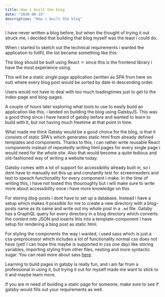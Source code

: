 ```yaml
---
title: How i built the blog
date: "2020-08-15"
description: "How i built the blog"
---
```


I have never written a blog before, but when the thought of trying it out struck me, i decided that building that blog myself
was the least i could do.

When i started to sketch out the technical requirements i wanted the application to fullfil, the list became something like this:

The blog should be built using React ⚛️ since this is the frontend library i have the most experience using.

This will be a static single page application (written as SPA from here on out) where every blog post would be sorted by date in descending order.

Users would not have to deal with too much loadingtimes just to get to the index-page and blog-pages.

A couple of hours later exploring what tools to use to easily build an application like this, 
i landed on building the blog using GatsbyJS.
This was a good thing since i have heard of gatsby before and wanted to learn to build with it, but not having much freetime at that point in time.

What made me think Gatsby would be a good choice for the blog, is that it consists of 
static SPA's which generates static html from already defined templates and components. 
Thanks to this, i can rather write reusable React components instead of repeatedly writing 
html pages for every single page i would need for the whole site. Also that would become a quite tedious 
and old-fashioned way of writing a website today.

Gatsby comes with a lot of support for accessibility already built in, so i dont have to manually 
set this up and constantly test for screenreaders and text to speach functionality for every component i make. 
In the time of writing this, i have not tested this thouroughly but i 
will make sure to write more about accessibility once i have more knowledge on this.

For storing blog-posts i dont have to set up a database.
Instead i have a setup which makes it possible for me to create a new directory with a blog-posts 
name as its name and write out my whole post in a `.md` file. Gatsby has a GraphQL query for every directory 
in a blog directory which converts the content into JSON and inserts this into a template-component 
i have setup for rendering a blog post as static html. 

For styling the components the way i wanted, i used sass which is just a css-preprocessor which includes a 
lot of functionality normal css does not have (yet! I can hope this maybe is supported in css one day) 
like storing variables, importing styling from other files, nesting and more syntactic sugar. 
You can read more about sass [here](https://sass-lang.com/).

Learning to build pages in gatsby is really fun, and i am far from a professional in using it, but trying it out for 
myself made me want to stick to it and maybe learn more.

If you are in need of building a static page for someone, make sure to see if gatsby would fills out your requirements as well.